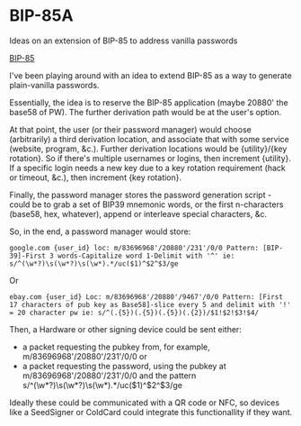 # BIP-85A
Ideas on an extension of BIP-85 to address vanilla passwords

[BIP-85](https://github.com/bitcoin/bips/blob/master/bip-0085.mediawiki)

I've been playing around with an idea to extend BIP-85 as a way to generate plain-vanilla passwords.

Essentially, the idea is to reserve the BIP-85 application (maybe 20880' the base58 of PW). The further derivation path would be at the user's option.

At that point, the user (or their password manager) would choose (arbitrarily) a third derivation location, and associate that with some service (website, program, &c.). Further derivation locations would be {utility}/{key rotation}. So if there's multiple usernames or logins, then increment {utility}. If a specific login needs a new key due to a key rotation requirement (hack or timeout, &c.), then increment {key rotation}.

Finally, the password manager stores the password generation script - could be to grab a set of BIP39 mnemonic words, or the first n-characters (base58, hex, whatever), append or interleave special characters, &c.

So, in the end, a password manager would store:

`google.com
{user_id}
loc: m/83696968'/20880'/231'/0/0
Pattern: [BIP-39]-First 3 words-Capitalize word 1-Delimit with '^'
ie: s/^(\w*?)\s(\w*?)\s(\w*).*/uc($1)^$2^$3/ge`

Or

`ebay.com
{user_id}
Loc: m/83696968'/20880'/9467'/0/0
Pattern: [First 17 characters of pub key as Base58]-slice every 5 and delimit with '!' = 20 character pw
ie: s/^(.{5})(.{5})(.{5})(.{2})/$1!$2!$3!$4/`


Then, a Hardware or other signing device could be sent either:
* a packet requesting the pubkey from, for example, m/83696968'/20880'/231'/0/0   or
* a packet requesting the password, using the pubkey at m/83696968'/20880'/231'/0/0 and the pattern s/^(\w*?)\s(\w*?)\s(\w*).*/uc($1)^$2^$3/ge

Ideally these could be communicated with a QR code or NFC, so devices like a SeedSigner or ColdCard could integrate this functionallity if they want.
